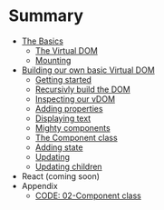 # Summary

* [The Basics](01-basics/README.md)
    * [The Virtual DOM](01-basics/01-virtual-dom.md)
    * [Mounting](01-basics/02-mounting.md)
* [Building our own basic Virtual DOM](02-building_basic_vdom/README.md)
    * [Getting started](02-building_basic_vdom/01-getting-started.md)
    * [Recursivly build the DOM](02-building_basic_vdom/02-recursively-build-dom.md)
    * [Inspecting our vDOM](02-building_basic_vdom/03-inspecting-our-vdom.md)
    * [Adding properties](02-building_basic_vdom/04-adding-props.md)
    * [Displaying text](02-building_basic_vdom/05-displaying-text.md)
    * [Mighty components](02-building_basic_vdom/06-mighty-components.md)
    * [The Component class](02-building_basic_vdom/07-component-class.md)
    * [Adding state](02-building_basic_vdom/08-adding_state.md)
    * [Updating](02-building_basic_vdom/09-updating.md)
    * [Updating children](02-building_basic_vdom/10-updating-children.md)
* React (coming soon)
* Appendix
    * [CODE: 02-Component class](appendix/02-code_component_class.md)